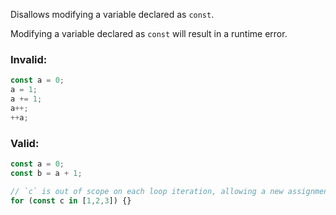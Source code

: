 Disallows modifying a variable declared as `const`.

Modifying a variable declared as `const` will result in a runtime error.

### Invalid:

```typescript
const a = 0;
a = 1;
a += 1;
a++;
++a;
```

### Valid:

```typescript
const a = 0;
const b = a + 1;

// `c` is out of scope on each loop iteration, allowing a new assignment
for (const c in [1,2,3]) {}
```
